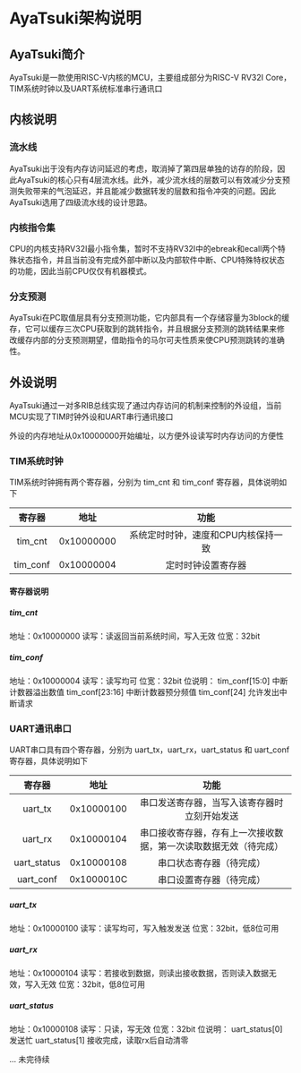 # AyaTsuki架构说明

## AyaTsuki简介

AyaTsuki是一款使用RISC-V内核的MCU，主要组成部分为RISC-V RV32I Core，TIM系统时钟以及UART系统标准串行通讯口

## 内核说明

### 流水线

AyaTsuki出于没有内存访问延迟的考虑，取消掉了第四层单独的访存的阶段，因此AyaTsuki的核心只有4层流水线。此外，减少流水线的层数可以有效减少分支预测失败带来的气泡延迟，并且能减少数据转发的层数和指令冲突的问题。因此AyaTsuki选用了四级流水线的设计思路。

### 内核指令集

CPU的内核支持RV32I最小指令集，暂时不支持RV32I中的ebreak和ecall两个特殊状态指令，并且当前没有完成外部中断以及内部软件中断、CPU特殊特权状态的功能，因此当前CPU仅仅有机器模式。

### 分支预测

AyaTsuki在PC取值层具有分支预测功能，它内部具有一个存储容量为3block的缓存，它可以缓存三次CPU获取到的跳转指令，并且根据分支预测的跳转结果来修改缓存内部的分支预测期望，借助指令的马尔可夫性质来使CPU预测跳转的准确性。

## 外设说明

AyaTsuki通过一对多RIB总线实现了通过内存访问的机制来控制的外设组，当前MCU实现了TIM时钟外设和UART串行通讯接口

外设的内存地址从0x10000000开始编址，以方便外设读写时内存访问的方便性

### TIM系统时钟

TIM系统时钟拥有两个寄存器，分别为 tim_cnt 和 tim_conf 寄存器，具体说明如下

|寄存器|地址|功能|
|:-:|:-:|:-:|
|tim_cnt|0x10000000|系统定时时钟，速度和CPU内核保持一致
|tim_conf|0x10000004|定时时钟设置寄存器

#### 寄存器说明

##### tim_cnt

地址：0x10000000
读写：读返回当前系统时间，写入无效
位宽：32bit

##### tim_conf

地址：0x10000004
读写：读写均可
位宽：32bit
位说明：
tim_conf[15:0] 中断计数器溢出数值
tim_conf[23:16] 中断计数器预分频值
tim_conf[24] 允许发出中断请求

### UART通讯串口

UART串口具有四个寄存器，分别为 uart_tx，uart_rx，uart_status 和 uart_conf 寄存器，具体说明如下

|寄存器|地址|功能|
|:-:|:-:|:-:|
|uart_tx|0x10000100|串口发送寄存器，当写入该寄存器时立刻开始发送
|uart_rx|0x10000104|串口接收寄存器，存有上一次接收数据，第一次读取数据无效（待完成）
|uart_status|0x10000108|串口状态寄存器（待完成）
|uart_conf|0x1000010C|串口设置寄存器（待完成）

##### uart_tx

地址：0x10000100
读写：读写均可，写入触发发送
位宽：32bit，低8位可用

##### uart_rx

地址：0x10000104
读写：若接收到数据，则读出接收数据，否则读入数据无效，写入无效
位宽：32bit，低8位可用

##### uart_status

地址：0x10000108
读写：只读，写无效
位宽：32bit
位说明：
uart_status[0] 发送忙
uart_status[1] 接收完成，读取rx后自动清零

... 未完待续
